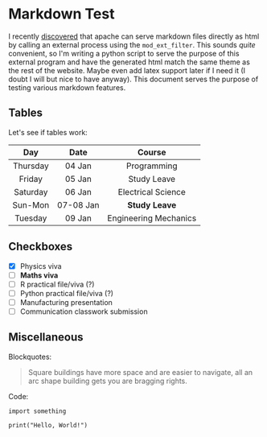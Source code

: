 # Markdown Test

I recently [discovered](https://caolan.uk/notes/2022-05-13_serving_markdown_direct_from_apache.cm) that apache can serve
markdown files directly as html by calling an external process using the `mod_ext_filter`. This sounds *quite*
convenient, so I'm writing a python script to serve the purpose of this external program and have the generated html
match the same theme as the rest of the website. Maybe even add latex support later if I need it (I doubt I will but
nice to have anyway). This document serves the purpose of testing various markdown features.

## Tables

Let's see if tables work:

|   Day    |   Date    |        Course         |
|:--------:|:---------:|:---------------------:|
| Thursday |  04 Jan   |      Programming      |
|  Friday  |  05 Jan   |      Study Leave      | 
| Saturday |  06 Jan   |  Electrical Science   | 
| Sun-Mon  | 07-08 Jan |    **Study Leave**    | 
| Tuesday  |  09 Jan   | Engineering Mechanics |

## Checkboxes

- [x] Physics viva
- [ ] **Maths viva**
- [ ] R practical file/viva (?)
- [ ] Python practical file/viva (?)
- [ ] Manufacturing presentation
- [ ] Communication classwork submission

## Miscellaneous

Blockquotes:

> Square buildings have more space and are easier to navigate,
> all an arc shape building gets you are bragging rights.

Code:

```{python}
import something

print("Hello, World!")
```